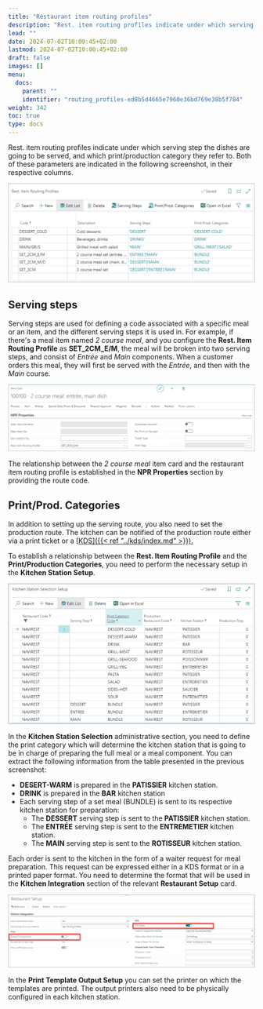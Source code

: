 ```yaml
---
title: "Restaurant item routing profiles"
description: "Rest. item routing profiles indicate under which serving step the dishes are going to be served, and which print/production category they refer to."
lead: ""
date: 2024-07-02T10:00:45+02:00
lastmod: 2024-07-02T10:00:45+02:00
draft: false
images: []
menu:
  docs:
    parent: ""
    identifier: "routing_profiles-ed8b5d4665e7960e36bd769e38b5f784"
weight: 342
toc: true
type: docs
---
```


Rest. item routing profiles indicate under which serving step the dishes are going to be served, and which print/production category they refer to. Both of these parameters are indicated in the following screenshot, in their respective columns.

  ![routing_prof_logic](Images/routing_prof_logic.PNG)

## Serving steps

Serving steps are used for defining a code associated with a specific meal or an item, and the different serving steps it is used in. For example, if there's a meal item named *2 course meal*, and you configure the **Rest. Item Routing Profile** as **SET_2CM_E/M**, the meal will be broken into two serving steps, and consist of *Entrée* and *Main* components. When a customer orders this meal, they will first be served with the *Entrée*, and then with the *Main* course.

  ![serving_steps](Images/serving_steps.PNG)

The relationship between the *2 course meal* item card and the restaurant item routing profile is established in the **NPR Properties** section by providing the route code.

## Print/Prod. Categories

In addition to setting up the serving route, you also need to set the production route. The kitchen can be notified of the production route either via a print ticket or a [<ins>KDS<ins>]({{< ref "../kds/index.md" >}}).

To establish a relationship between the **Rest. Item Routing Profile** and the **Print/Production Categories**, you need to perform the necessary setup in the **Kitchen Station Setup**. 

  ![kitchen-station_selection](Images/kitchen-station_selection.PNG)

In the **Kitchen Station Selection** administrative section, you need to define the print category which will determine the kitchen station that is going to be in charge of preparing the full meal or a meal component. You can extract the following information from the table presented in the previous screenshot:

- **DESERT-WARM** is prepared in the **PATISSIER** kitchen station.
- **DRINK** is prepared in the **BAR** kitchen station
- Each serving step of a set meal  (BUNDLE) is sent to its respective kitchen station for preparation:
  - The **DESSERT** serving step is sent to the **PATISSIER** kitchen station.
  - The **ENTRÉE** serving step is sent to the **ENTREMETIER** kitchen station.
  - The **MAIN** serving step is sent to the **ROTISSEUR** kitchen station.

Each order is sent to the kitchen in the form of a waiter request for meal preparation. This request can be expressed either in a KDS format or in a printed paper format. You need to determine the format that will be used in the **Kitchen Integration** section of the relevant **Restaurant Setup** card.

  ![restaurant_setup](Images/restaurant_setup.PNG)

In the **Print Template Output Setup** you can set the printer on which the templates are printed. The output printers also need to be physically configured in each kitchen station.